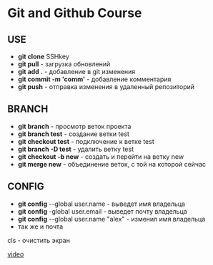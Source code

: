 # Git and Github Course

## USE
- **git clone** SSHkey
- **git pull** - загрузка обновлений
- **git add .**  - добавление в git изменения
- **git commit -m 'comm'** - добавление комментария
- **git push** - отправка изменения в удаленный репозиторий

## BRANCH
- **git branch** - просмотр веток проекта
- **git branch test** - создание ветки test
- **git checkout test** - подключение к ветке test
- **git branch -D test** - удалить ветку test
- **git checkout -b new** - создать и перейти на ветку new
- **git merge new** - объединение веток, с той на которой сейчас

## CONFIG
- **git config** --global user.name - выведет имя владельца
- **git config** -global user.email - выведет почту владельца
- **git config** --global user.name "alex" - изменил имя владельца
- так же и почта


cls - очистить экран

[video](https://www.youtube.com/watch?v=zZBiln_2FhM)